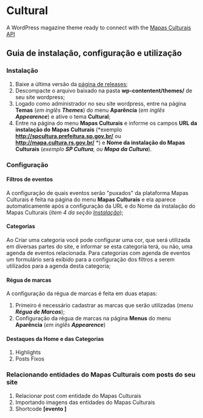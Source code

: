 Cultural
========

A WordPress magazine theme ready to connect with the [Mapas Culturais API](https://github.com/hacklabr/mapasculturais)

## Guia de instalação, configuração e utilização

### Instalação
1. Baixe a última versão da [página de releases](https://github.com/hacklabr/cultural/releases);
2. Descompacte o arquivo baixado na pasta **wp-contentent/themes/** de seu site wordpress;
3. Logado como administrador no seu site wordpress, entre na página **Temas** (*em inglês **Themes***) do menu **Aparência** (*em inglês **Appearence***) e ative o tema **Cultural**;
4. Entre na página do menu **Mapas Culturais** e informe os campos **URL da instalação do Mapas Culturais** (*exemplo **http://spcultura.prefeitura.sp.gov.br/** ou **http://mapa.cultura.rs.gov.br/** *) e **Nome da instalação do Mapas Culturais** (*exemplo **SP Cultura**, ou **Mapa da Cultura***).

### Configuração

#### Filtros de eventos
A configuração de quais eventos serão "puxados" da plataforma Mapas Culturais é feita na página do menu **Mapas Culturais** e ela aparece automaticamente após a configuração da URL e do Nome da instalação do Mapas Culturais (*item 4 da seção [Instalação](#Instalação)*);

#### Categorias
Ao Criar uma categoria você pode configurar uma cor, que será utilizada em diversas partes do site, e informar se esta categoria terá, ou não, uma agenda de eventos relacionada. Para categorias com agenda de eventos um formulário será exibido para a configuração dos filtros a serem utilizados para a agenda desta categoria;

#### Régua de marcas
A configuração da régua de marcas é feita em duas etapas:

1. Primeiro é necessário cadastrar as marcas que serão utilizadas (*menu **Régua de Marcas***);
2. Configuração da régua de marcas na página **Menus** do menu **Aparência** (*em inglês **Appearence***)

#### Destaques da Home e das Categorias
1. Highlights
2. Posts Fixos

### Relacionando entidades do Mapas Culturais com posts do seu site
1. Relacionar post com entidade do Mapas Culturais
2. Importando imagens das entidades do Mapas Culturais
3. Shortcode **[evento ]**
